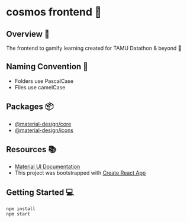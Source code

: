 # cosmos frontend :milky_way:

## Overview :sunrise_over_mountains:
The frontend to gamify learning created for TAMU Datathon & beyond :rocket:

## Naming Convention :baby:
- Folders use PascalCase
- Files use camelCase

## Packages :package:
- [@material-design/core](https://www.npmjs.com/package/@material-ui/core)
- [@material-design/icons](https://www.npmjs.com/package/@material-ui/icons)

## Resources :books:
- [Material UI Documentation](https://material-ui.com/)
- This project was bootstrapped with [Create React App](https://github.com/facebook/create-react-app)

## Getting Started :computer:
```
npm install
npm start
```
